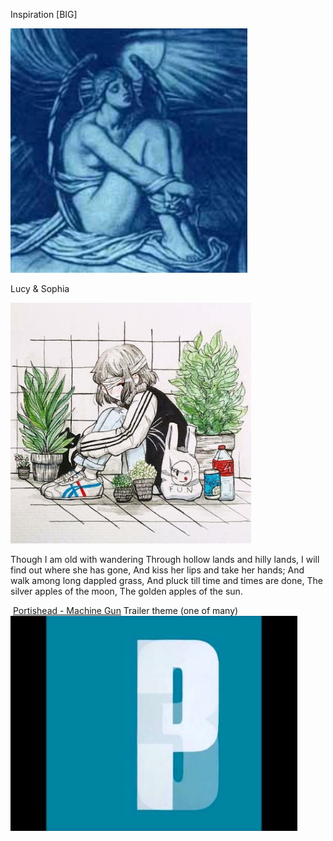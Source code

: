 Inspiration \[BIG]

<img src="../resources/5d7e4b9251e5692134ac955b6d3f3bea.jpeg" alt width="379" height="391" class="jop-noMdConv">

Lucy & Sophia

<img src="../resources/31159bdb0c65e987e2802b07e28dfc25.png" alt width="385" height="385" class="jop-noMdConv">

Though I am old with wandering
Through hollow lands and hilly lands,
I will find out where she has gone,
And kiss her lips and take her hands;
And walk among long dappled grass,
And pluck till time and times are done,
The silver apples of the moon,
The golden apples of the sun.

 [Portishead - Machine Gun](https://www.youtube.com/watch?v=kbJeiWYFrio)
Trailer theme (one of many)
![Video web content titled: Portishead - Machine Gun](../resources/5e5a3e6810bab420d3b9ee465f846fc6.jpeg)
